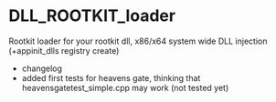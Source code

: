 # DLL_ROOTKIT_loader

 Rootkit loader for your rootkit dll, x86/x64 system wide DLL injection (+appinit_dlls registry create) 
 + changelog
 + added first tests for heavens gate, thinking that heavensgatetest_simple.cpp may work (not tested yet)
